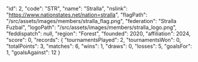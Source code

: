  "id": 2,
    "code": "STR",
    "name": "Stralla",
    "nslink": "https://www.nationstates.net/nation=stralla",
    "flagPath": "/src/assets/images/members/stralla_flag.png",
    "federation": "Stralla Fuzbal",
    "logoPath": "/src/assets/images/members/stralla_logo.png",
    "feddispatch": null,
    "region": "Forest",
    "founded": 2020,
    "affiliation": 2024,
    "score": 0,
    "records": {
      "tournamentsPlayed": 2,
      "tournamentsWon": 0,
      "totalPoints": 3,
      "matches": 6,
      "wins": 1,
      "draws": 0,
      "losses": 5,
      "goalsFor": 1,
      "goalsAgainst": 12
    }